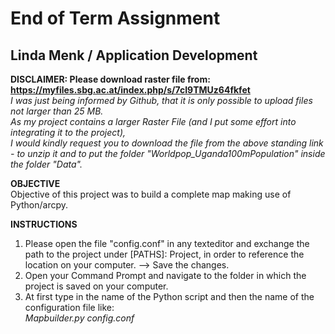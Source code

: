 # End of Term Assignment  
## Linda Menk / Application Development  

**DISCLAIMER: Please download raster file from: https://myfiles.sbg.ac.at/index.php/s/7cI9TMUz64fkfet**   
*I was just being informed by Github, that it is only possible to upload files not larger than 25 MB.  
As my project contains a larger Raster File (and I put some effort into integrating it to the project),  
I would kindly request you to download the file from the above standing link - to unzip it and to put the folder "Worldpop_Uganda100mPopulation" inside the folder "Data".*     
  
**OBJECTIVE**  
Objective of this project was to build a complete map making use of Python/arcpy.  

**INSTRUCTIONS**
1. Please open the file "config.conf" in any texteditor and exchange the path to the project under [PATHS]: Project, in order to reference the location on your computer. --> Save the changes.  
2. Open your Command Prompt and navigate to the folder in which the project is saved on your computer.  
3. At first type in the name of the Python script and then the name of the configuration file like:  
  *Mapbuilder.py config.conf*
